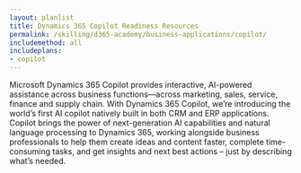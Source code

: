 ```yaml
---
layout: planlist
title: Dynamics 365 Copilot Readiness Resources
permalink: /skilling/d365-academy/business-applications/copilot/
includemethod: all
includeplans:
- copilot
---
```

Microsoft Dynamics 365 Copilot provides interactive, AI-powered assistance across business functions—across marketing, sales, service, finance and supply chain. With Dynamics 365 Copilot, we’re introducing the world’s first AI copilot natively built in both CRM and ERP applications. Copilot brings the power of next-generation AI capabilities and natural language processing to Dynamics 365, working alongside business professionals to help them create ideas and content faster, complete time-consuming tasks, and get insights and next best actions – just by describing what’s needed.